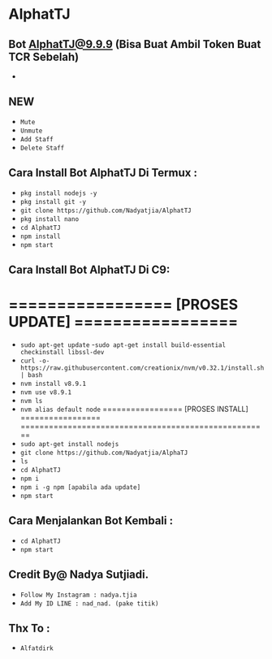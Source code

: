 # AlphatTJ
Bot AlphatTJ@9.9.9 (Bisa Buat Ambil Token Buat TCR Sebelah)
------
-

NEW
------
- `Mute`
- `Unmute`
- `Add Staff`
- `Delete Staff`

Cara Install Bot AlphatTJ Di Termux :
------
- `pkg install nodejs -y`
- `pkg install git -y`
- `git clone https://github.com/Nadyatjia/AlphatTJ`
- `pkg install nano`
- `cd AlphatTJ`
- `npm install`
- `npm start`

Cara Install Bot AlphatTJ Di C9:
------

=================  [PROSES UPDATE]  =================
=====================================================

- `sudo apt-get update`
-`sudo apt-get install build-essential checkinstall libssl-dev`
- `curl -o- https://raw.githubusercontent.com/creationix/nvm/v0.32.1/install.sh | bash`
- `nvm install v8.9.1`
- `nvm use v8.9.1`
- `nvm ls`
- `nvm alias default node`
=================  [PROSES INSTALL]  =================
=====================================================
- `sudo apt-get install nodejs`
- `git clone https://github.com/Nadyatjia/AlphaTJ`
- `ls`
- `cd AlphatTJ`
- `npm i`
- `npm i -g npm [apabila ada update]`
- `npm start`

Cara Menjalankan Bot Kembali :
------
- `cd AlphatTJ`
- `npm start`

Credit By@ Nadya Sutjiadi.
------
- `Follow My Instagram : nadya.tjia`
- `Add My ID LINE : nad_nad. (pake titik)`

Thx To :
------
- `Alfatdirk`




